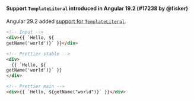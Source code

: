 #### Support `TemplateLiteral` introduced in Angular 19.2 (#17238 by @fisker)

Angular 29.2 added [support for `TemplateLiteral`](https://blog.angular.dev/angular-19-2-is-now-available-673ec70aea12#ed7b).

<!-- prettier-ignore -->
```html
<!-- Input -->
<div>{{ `Hello, ${
getName('world')}` }}</div>

<!-- Prettier stable -->
<div>
  {{ `Hello, ${
getName('world')}` }}
</div>

<!-- Prettier main -->
<div>{{ `Hello, ${getName("world")}` }}</div>
```
